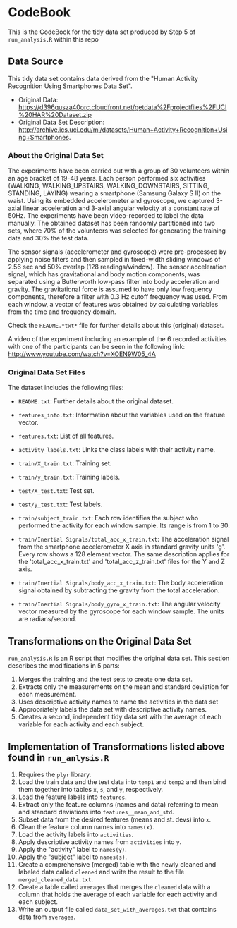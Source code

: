 # CodeBook 
This is the CodeBook for the tidy data set produced by Step 5 of `run_analysis.R` within this repo

## Data Source
This tidy data set contains data derived from the "Human Activity Recognition Using Smartphones Data Set".
- Original Data: https://d396qusza40orc.cloudfront.net/getdata%2Fprojectfiles%2FUCI%20HAR%20Dataset.zip
- Original Data Set Description: http://archive.ics.uci.edu/ml/datasets/Human+Activity+Recognition+Using+Smartphones.

### About the Original Data Set

The experiments have been carried out with a group of 30 volunteers within an age bracket of 19-48 years. Each person performed six activities (WALKING, WALKING_UPSTAIRS, WALKING_DOWNSTAIRS, SITTING, STANDING, LAYING) wearing a smartphone (Samsung Galaxy S II) on the waist. Using its embedded accelerometer and gyroscope, we captured 3-axial linear acceleration and 3-axial angular velocity at a constant rate of 50Hz. The experiments have been video-recorded to label the data manually. The obtained dataset has been randomly partitioned into two sets, where 70% of the volunteers was selected for generating the training data and 30% the test data. 

The sensor signals (accelerometer and gyroscope) were pre-processed by applying noise filters and then sampled in fixed-width sliding windows of 2.56 sec and 50% overlap (128 readings/window). The sensor acceleration signal, which has gravitational and body motion components, was separated using a Butterworth low-pass filter into body acceleration and gravity. The gravitational force is assumed to have only low frequency components, therefore a filter with 0.3 Hz cutoff frequency was used. From each window, a vector of features was obtained by calculating variables from the time and frequency domain.

Check the `README.*txt*` file for further details about this (original) dataset. 

A video of the experiment including an example of the 6 recorded activities with one of the participants can be seen in the following link: http://www.youtube.com/watch?v=XOEN9W05_4A

### Original Data Set Files
The dataset includes the following files:

- `README.txt`: Further details about the original dataset.

- `features_info.txt`: Information about the variables used on the feature vector.

- `features.txt`: List of all features.

- `activity_labels.txt`: Links the class labels with their activity name.

- `train/X_train.txt`: Training set.

- `train/y_train.txt`: Training labels.

- `test/X_test.txt`: Test set.

- `test/y_test.txt`: Test labels.

- `train/subject_train.txt`: Each row identifies the subject who performed the activity for each window sample. Its range is from 1 to 30.

- `train/Inertial Signals/total_acc_x_train.txt`: The acceleration signal from the smartphone accelerometer X axis in standard gravity units 'g'. Every row shows a 128 element vector. The same description applies for the 'total_acc_x_train.txt' and 'total_acc_z_train.txt' files for the Y and Z axis.

- `train/Inertial Signals/body_acc_x_train.txt`: The body acceleration signal obtained by subtracting the gravity from the total acceleration.

- `train/Inertial Signals/body_gyro_x_train.txt`: The angular velocity vector measured by the gyroscope for each window sample. The units are radians/second.

## Transformations on the Original Data Set
`run_analysis.R` is an R script that modifies the original data set. This section describes the modifications in 5 parts:

1. Merges the training and the test sets to create one data set.
2. Extracts only the measurements on the mean and standard deviation for each measurement.
3. Uses descriptive activity names to name the activities in the data set
4. Appropriately labels the data set with descriptive activity names.
5. Creates a second, independent tidy data set with the average of each variable for each activity and each subject.

## Implementation of Transformations listed above found in `run_anlysis.R`

1. Requires the `plyr` library. 
2. Load the train data and the test data into `temp1` and `temp2` and then bind them together into tables `x`, `s`, and `y`, respectively.
3. Load the feature labels into `features`.
4. Extract only the feature columns (names and data) referring to mean and standard deviations into `features__mean_and_std`.
5. Subset data from the desired features (means and st. devs) into `x`.
6. Clean the feature column names into `names(x)`.
7. Load the activity labels into `activities`.
8. Apply descriptive activity names from `activities` into `y`.
9. Apply the "activity" label to `names(y)`.
10. Apply the "subject" label to `names(s)`.
11. Create a comprehensive (merged) table with the newly cleaned and labeled data called `cleaned` and write the result to the file `merged_cleaned_data.txt`.
12. Create a table called `averages` that merges the `cleaned` data with a column that 
    holds the average of each variable for each activity and each subject. 
13. Write an output file called `data_set_with_averages.txt` that contains data from `averages`.
